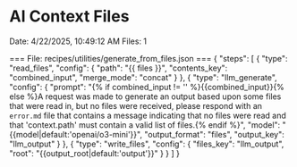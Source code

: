 # AI Context Files
Date: 4/22/2025, 10:49:12 AM
Files: 1

=== File: recipes/utilities/generate_from_files.json ===
{
  "steps": [
    {
      "type": "read_files",
      "config": {
        "path": "{{ files }}",
        "contents_key": "combined_input",
        "merge_mode": "concat"
      }
    },
    {
      "type": "llm_generate",
      "config": {
        "prompt": "{% if combined_input != '' %}{{combined_input}}{% else %}A request was made to generate an output based upon some files that were read in, but no files were received, please respond with an `error.md` file that contains a message indicating that no files were read and that 'context.path' must contain a valid list of files.{% endif %}",
        "model": "{{model|default:'openai/o3-mini'}}",
        "output_format": "files",
        "output_key": "llm_output"
      }
    },
    {
      "type": "write_files",
      "config": {
        "files_key": "llm_output",
        "root": "{{output_root|default:'output'}}"
      }
    }
  ]
}


